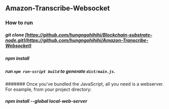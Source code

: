 
## Amazon-Transcribe-Websocket

### How to run 
##### git clone [https://github.com/hungngohihihi/Blockchain-substrate-node.git](https://github.com/hungngohihihi/Amazon-Transcribe-Websocket)
##### npm install

##### run `npm run-script build` to generate `dist/main.js`.

####### Once you've bundled the JavaScript, all you need is a webserver. For example, from your project directory: 
##### npm install --global local-web-server
